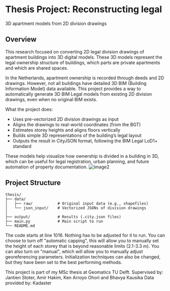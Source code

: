 # Thesis Project: Reconstructing legal
3D apartment models from
2D division drawings

## Overview
This research focused on converting 2D legal division drawings of apartment buildings into 3D digital models. These 3D models represent the legal ownership structure of buildings, which parts are private apartments and which are shared spaces.

In the Netherlands, apartment ownership is recorded through deeds and 2D drawings. However, not all buildings have detailed 3D BIM (Building Information Model) data available. This project provides a way to automatically generate 3D BIM Legal models from existing 2D division drawings, even when no original BIM exists.

What the project does:
- Uses pre-vectorized 2D division drawings as input
- Aligns the drawings to real-world coordinates (from the BGT)
- Estimates storey heights and aligns floors vertically
- Builds simple 3D representations of the building’s legal layout
- Outputs the result in CityJSON format, following the BIM Legal LoD1+ standard

These models help visualize how ownership is divided in a building in 3D, which can be useful for legal registration, urban planning, and future automation of property documentation.
![image2](https://github.com/user-attachments/assets/41822074-d712-483a-815a-2847740e5037)

## Project Structure

```
thesis/
├── data/
│   ├── raw/           # Original input data (e.g., shapefiles)
│   └── json_input/    # Vectorized JSONs of division drawings
│
├── output/            # Results (.city.json files)
├── main.py            # Main script to run
└── README.md
```

The code starts at line 1016. Nothing has to be adjusted for it to run.
You can choose to turn off "automatic capping", this will allow you to manually set the height of each storey that is beyond reasonable limits (2.1-3.3 m).
You can also turn on "manual", which will allow you to manually adjust georeferencing parameters.
Initialization techniques can also be changed, but they have been set to the best performing methods.

This project is part of my MSc thesis at Geomatics TU Delft.
Supervised by: Jantien Stoter, Amir Hakim, Ken Arroyo Ohori and Bhavya Kausika
Data provided by: Kadaster
